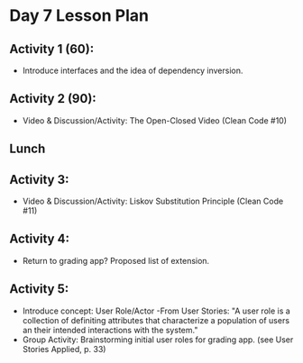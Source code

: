 # Day 7 Lesson Plan

## Activity 1 (60):

- Introduce interfaces and the idea of dependency inversion.

## Activity 2 (90):

- Video & Discussion/Activity: The Open-Closed Video (Clean Code #10)

## Lunch

## Activity 3:

- Video & Discussion/Activity: Liskov Substitution Principle (Clean Code #11)


## Activity 4:

- Return to grading app? Proposed list of extension.

## Activity 5:

- Introduce concept: User Role/Actor
    -From User Stories: "A user role is a collection of definiting attributes that
    characterize a population of users an their intended interactions with the system."
- Group Activity: Brainstorming initial user roles for grading app.
(see User Stories Applied, p. 33)





